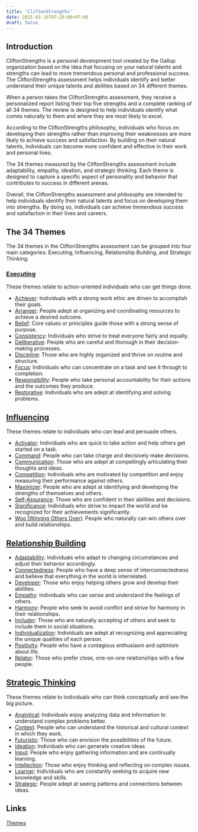 ```yaml
---
title: 'CliftonStrengths'
date: 2025-03-16T07:20:00+07:00
draft: false
---
```


## Introduction

CliftonStrengths is a personal development tool created by the Gallup organization based on the idea that focusing on your natural talents and strengths can lead to more tremendous personal and professional success. The CliftonStrengths assessment helps individuals identify and better understand their unique talents and abilities based on 34 different themes.

When a person takes the CliftonStrengths assessment, they receive a personalized report listing their top five strengths and a complete ranking of all 34 themes. The review is designed to help individuals identify what comes naturally to them and where they are most likely to excel.

According to the CliftonStrengths philosophy, individuals who focus on developing their strengths rather than improving their weaknesses are more likely to achieve success and satisfaction. By building on their natural talents, individuals can become more confident and effective in their work and personal lives.

The 34 themes measured by the CliftonStrengths assessment include adaptability, empathy, ideation, and strategic thinking. Each theme is designed to capture a specific aspect of personality and behavior that contributes to success in different arenas.

Overall, the CliftonStrengths assessment and philosophy are intended to help individuals identify their natural talents and focus on developing them into strengths. By doing so, individuals can achieve tremendous success and satisfaction in their lives and careers.

## The 34 Themes

The 34 themes in the CliftonStrengths assessment can be grouped into four main categories: Executing, Influencing, Relationship Building, and Strategic Thinking.

### [Executing](./themes/executing/)

These themes relate to action-oriented individuals who can get things done.

- [Achiever](./themes/executing/achiever/): Individuals with a strong work ethic are driven to accomplish their goals.
- [Arranger](./themes/executing/arranger/): People adept at organizing and coordinating resources to achieve a desired outcome.
- [Belief](./themes/executing/belief/): Core values or principles guide those with a strong sense of purpose.
- [Consistency](./themes/executing/consistency/): Individuals who strive to treat everyone fairly and equally.
- [Deliberative](./themes/executing/deliberative/): People who are careful and thorough in their decision-making processes.
- [Discipline](./themes/executing/discipline/): Those who are highly organized and thrive on routine and structure.
- [Focus](./themes/executing/focus/): Individuals who can concentrate on a task and see it through to completion.
- [Responsibility](./themes/executing/responsibility/): People who take personal accountability for their actions and the outcomes they produce.
- [Restorative](./themes/executing/restorative/): Individuals who are adept at identifying and solving problems.

## [Influencing](./themes/influencing/)

These themes relate to individuals who can lead and persuade others.

- [Activator](./themes/influencing/activator/): Individuals who are quick to take action and help others get started on a task.
- [Command](./themes/influencing/command/): People who can take charge and decisively make decisions.
- [Communication](./themes/influencing/communication/): Those who are adept at compellingly articulating their thoughts and ideas.
- [Competition](./themes/influencing/competition/): Individuals who are motivated by competition and enjoy measuring their performance against others.
- [Maximizer](./themes/influencing/maximizer/): People who are adept at identifying and developing the strengths of themselves and others.
- [Self-Assurance](./themes/influencing/self-assurance/): Those who are confident in their abilities and decisions.
- [Significance](./themes/influencing/significance/): Individuals who strive to impact the world and be recognized for their achievements significantly.
- [Woo (Winning Others Over)](./themes/influencing/woo-winning-others-over/): People who naturally can win others over and build relationships.

## [Relationship Building](./themes/relationship-building/)

- [Adaptability](./themes/relationship-building/adaptability/): Individuals who adapt to changing circumstances and adjust their behavior accordingly.
- [Connectedness](./themes/relationship-building/connectedness/): People who have a deep sense of interconnectedness and believe that everything in the world is interrelated.
- [Developer](./themes/relationship-building/developer/): Those who enjoy helping others grow and develop their abilities.
- [Empathy](./themes/relationship-building/empathy/): Individuals who can sense and understand the feelings of others.
- [Harmony](./themes/relationship-building/harmony/): People who seek to avoid conflict and strive for harmony in their relationships.
- [Includer](./themes/relationship-building/includer/): Those who are naturally accepting of others and seek to include them in social situations.
- [Individualization](./themes/relationship-building/individualization/): Individuals are adept at recognizing and appreciating the unique qualities of each person.
- [Positivity](./themes/relationship-building/positivity/): People who have a contagious enthusiasm and optimism about life.
- [Relator](./themes/relationship-building/relator/): Those who prefer close, one-on-one relationships with a few people.

## [Strategic Thinking](./themes/strategic-thinking/)

These themes relate to individuals who can think conceptually and see the big picture.

- [Analytical](./themes/strategic-thinking/analytical/): Individuals enjoy analyzing data and information to understand complex problems better.
- [Context](./themes/strategic-thinking/context/): People who can understand the historical and cultural context in which they work.
- [Futuristic](./themes/strategic-thinking/futuristic/): Those who can envision the possibilities of the future.
- [Ideation](./themes/strategic-thinking/ideation/): Individuals who can generate creative ideas.
- [Input](./themes/strategic-thinking/input/): People who enjoy gathering information and are continually learning.
- [Intellection](./themes/strategic-thinking/intellection/): Those who enjoy thinking and reflecting on complex issues.
- [Learner](./themes/strategic-thinking/learner/): Individuals who are constantly seeking to acquire new knowledge and skills.
- [Strategic](./themes/strategic-thinking/strategic/): People adept at seeing patterns and connections between ideas.

## Links

[Themes](./themes/)
